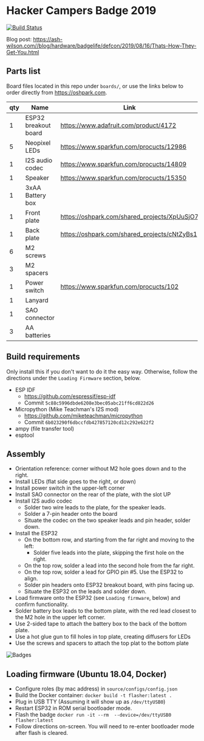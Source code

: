 # Hacker Campers Badge 2019

[![Build Status](https://travis-ci.com/hacker-overland/badge-2019.svg?branch=master)](https://travis-ci.com/hacker-overland/badge-2019)

Blog post: https://ash-wilson.com//blog/hardware/badgelife/defcon/2019/08/16/Thats-How-They-Get-You.html

## Parts list

Board files located in this repo under `boards/`, or use the links below to
order directly from https://oshpark.com.

| qty | Name                 | Link                                         |
|-----|----------------------|----------------------------------------------|
| 1   | ESP32 breakout board | https://www.adafruit.com/product/4172        |
| 5   | Neopixel LEDs        | https://www.sparkfun.com/procucts/12986      |
| 1   | I2S audio codec      | https://www.sparkfun.com/procucts/14809      |
| 1   | Speaker              | https://www.sparkfun.com/procucts/15350      |
| 1   | 3xAA Battery box     |                                              |
| 1   | Front plate          | https://oshpark.com/shared_projects/XpUuSjO7 |
| 1   | Back plate           | https://oshpark.com/shared_projects/cNtZyBs1 |
| 6   | M2 screws            |                                              |
| 3   | M2 spacers           |                                              |
| 1   | Power switch         | https://www.sparkfun.com/procucts/102        |
| 1   | Lanyard              |                                              |
| 1   | SAO connector        |                                              |
| 3   | AA batteries         |                                              |

## Build requirements

Only install this if you don't want to do it the easy way. Otherwise, follow
the directions under the `Loading Firmware` section, below.

* ESP IDF
   * https://github.com/espressif/esp-idf
   * Commit `5c88c5996dbde6208e3bec05abc21ff6cd822d26`
* Micropython (Mike Teachman's I2S mod)
   * https://github.com/miketeachman/micropython
   * Commit `6b023290f6dbccfdb427857120cd12c292e622f2`
* ampy (file transfer tool)
* esptool


## Assembly

* Orientation reference: corner without M2 hole goes down and to the right.
* Install LEDs (flat side goes to the right, or down)
* Install power switch in the upper-left corner
* Install SAO connector on the rear of the plate, with the slot UP
* Install I2S audio codec
   * Solder two wire leads to the plate, for the speaker leads.
   * Solder a 7-pin header onto the board
   * Situate the codec on the two speaker leads and pin header, solder down.
* Install the ESP32
   * On the bottom row, and starting from the far right and moving to the left:
      * Solder five leads into the plate, skipping the first hole on the right.
   * On the top row, solder a lead into the second hole from the far right.
   * On the top row, solder a lead for GPIO pin \#5. Use the ESP32 to align.
   * Solder pin headers onto ESP32 breakout board, with pins facing up.
   * Situate the ESP32 on the leads and solder down.
* Load firmware onto the ESP32 (see `Loading firmware`, below) and confirm functionality.
* Solder battery box leads to the bottom plate, with the red lead closest to the M2 hole in the upper left corner.
* Use 2-sided tape to attach the battery box to the back of the bottom plate.
* Use a hot glue gun to fill holes in top plate, creating diffusers for LEDs
* Use the screws and spacers to attach the top plat to the bottom plate

![Badges](https://ash-wilson.com/blog/images/hacker_overland_v4.jpg)


## Loading firmware (Ubuntu 18.04, Docker)

* Configure roles (by mac address) in `source/configs/config.json`
* Build the Docker container: `docker build -t flasher:latest .`
* Plug in USB TTY (Assuming it will show up as `/dev/ttyUSB0`)
* Restart ESP32 in ROM serial bootloader mode.
* Flash the badge `docker run -it --rm  --device=/dev/ttyUSB0 flasher:latest`
* Follow directions on-screen. You will need to re-enter bootloader mode after flash is cleared.
